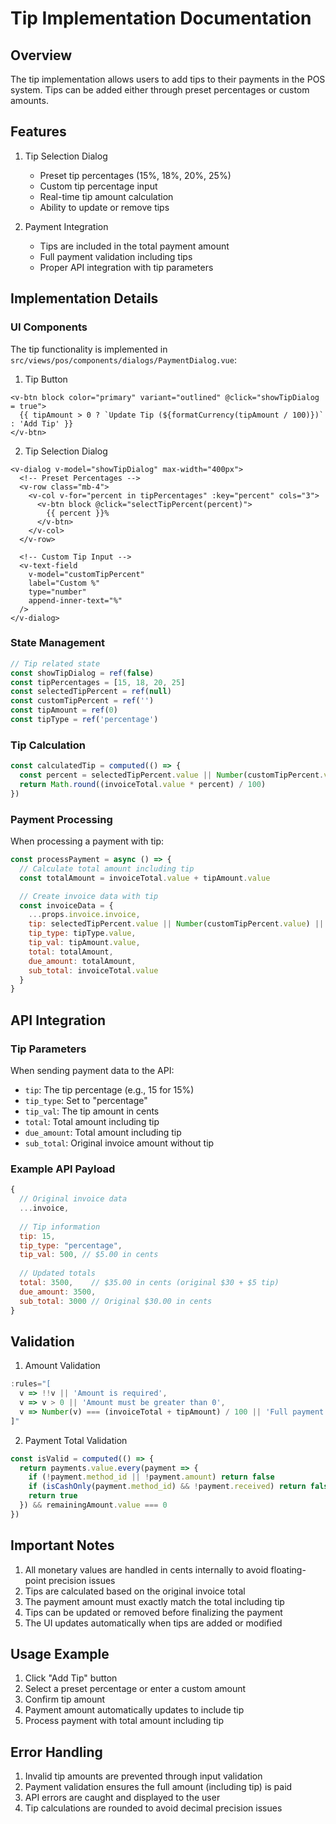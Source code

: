 # Tip Implementation Documentation

## Overview
The tip implementation allows users to add tips to their payments in the POS system. Tips can be added either through preset percentages or custom amounts.

## Features
1. Tip Selection Dialog
   - Preset tip percentages (15%, 18%, 20%, 25%)
   - Custom tip percentage input
   - Real-time tip amount calculation
   - Ability to update or remove tips

2. Payment Integration
   - Tips are included in the total payment amount
   - Full payment validation including tips
   - Proper API integration with tip parameters

## Implementation Details

### UI Components
The tip functionality is implemented in `src/views/pos/components/dialogs/PaymentDialog.vue`:

1. Tip Button
```vue
<v-btn block color="primary" variant="outlined" @click="showTipDialog = true">
  {{ tipAmount > 0 ? `Update Tip (${formatCurrency(tipAmount / 100)})` : 'Add Tip' }}
</v-btn>
```

2. Tip Selection Dialog
```vue
<v-dialog v-model="showTipDialog" max-width="400px">
  <!-- Preset Percentages -->
  <v-row class="mb-4">
    <v-col v-for="percent in tipPercentages" :key="percent" cols="3">
      <v-btn block @click="selectTipPercent(percent)">
        {{ percent }}%
      </v-btn>
    </v-col>
  </v-row>

  <!-- Custom Tip Input -->
  <v-text-field
    v-model="customTipPercent"
    label="Custom %"
    type="number"
    append-inner-text="%"
  />
</v-dialog>
```

### State Management
```javascript
// Tip related state
const showTipDialog = ref(false)
const tipPercentages = [15, 18, 20, 25]
const selectedTipPercent = ref(null)
const customTipPercent = ref('')
const tipAmount = ref(0)
const tipType = ref('percentage')
```

### Tip Calculation
```javascript
const calculatedTip = computed(() => {
  const percent = selectedTipPercent.value || Number(customTipPercent.value) || 0
  return Math.round((invoiceTotal.value * percent) / 100)
})
```

### Payment Processing
When processing a payment with tip:
```javascript
const processPayment = async () => {
  // Calculate total amount including tip
  const totalAmount = invoiceTotal.value + tipAmount.value

  // Create invoice data with tip
  const invoiceData = {
    ...props.invoice.invoice,
    tip: selectedTipPercent.value || Number(customTipPercent.value) || 0,
    tip_type: tipType.value,
    tip_val: tipAmount.value,
    total: totalAmount,
    due_amount: totalAmount,
    sub_total: invoiceTotal.value
  }
}
```

## API Integration

### Tip Parameters
When sending payment data to the API:
- `tip`: The tip percentage (e.g., 15 for 15%)
- `tip_type`: Set to "percentage"
- `tip_val`: The tip amount in cents
- `total`: Total amount including tip
- `due_amount`: Total amount including tip
- `sub_total`: Original invoice amount without tip

### Example API Payload
```javascript
{
  // Original invoice data
  ...invoice,
  
  // Tip information
  tip: 15,
  tip_type: "percentage",
  tip_val: 500, // $5.00 in cents
  
  // Updated totals
  total: 3500,    // $35.00 in cents (original $30 + $5 tip)
  due_amount: 3500,
  sub_total: 3000 // Original $30.00 in cents
}
```

## Validation

1. Amount Validation
```javascript
:rules="[
  v => !!v || 'Amount is required',
  v => v > 0 || 'Amount must be greater than 0',
  v => Number(v) === (invoiceTotal + tipAmount) / 100 || 'Full payment is required'
]"
```

2. Payment Total Validation
```javascript
const isValid = computed(() => {
  return payments.value.every(payment => {
    if (!payment.method_id || !payment.amount) return false
    if (isCashOnly(payment.method_id) && !payment.received) return false
    return true
  }) && remainingAmount.value === 0
})
```

## Important Notes

1. All monetary values are handled in cents internally to avoid floating-point precision issues
2. Tips are calculated based on the original invoice total
3. The payment amount must exactly match the total including tip
4. Tips can be updated or removed before finalizing the payment
5. The UI updates automatically when tips are added or modified

## Usage Example

1. Click "Add Tip" button
2. Select a preset percentage or enter a custom amount
3. Confirm tip amount
4. Payment amount automatically updates to include tip
5. Process payment with total amount including tip

## Error Handling

1. Invalid tip amounts are prevented through input validation
2. Payment validation ensures the full amount (including tip) is paid
3. API errors are caught and displayed to the user
4. Tip calculations are rounded to avoid decimal precision issues
